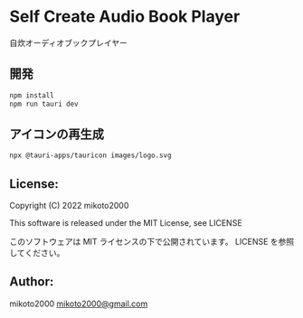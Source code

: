 # Self Create Audio Book Player

自炊オーディオブックプレイヤー

## 開発

```sh
npm install
npm run tauri dev
```

## アイコンの再生成

```sh
npx @tauri-apps/tauricon images/logo.svg
```

## License:

Copyright (C) 2022 mikoto2000

This software is released under the MIT License, see LICENSE

このソフトウェアは MIT ライセンスの下で公開されています。 LICENSE を参照してください。


## Author:

mikoto2000 <mikoto2000@gmail.com>

